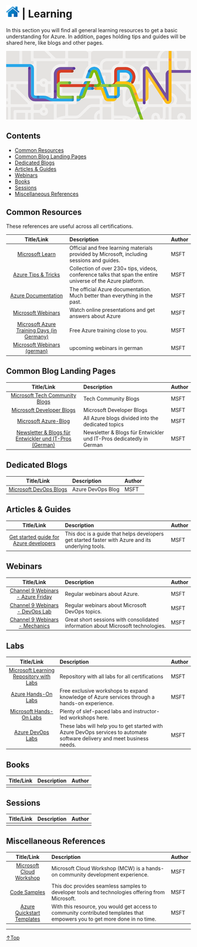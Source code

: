 # [![Home](/img/home.png)](../README.md "Home") | Learning
In this section you will find all general learning resources to get a basic understanding for Azure. 
In addition, pages holding tips and guides will be shared here, like blogs and other pages.

![Learning](/img/learning.png)

## Contents
- [Common Resources](#common-resource)
- [Common Blog Landing Pages](#common-blog-landing-pages)
- [Dedicated Blogs](#dedicated-blogs)
- [Articles & Guides](#articles-&-guides)
- [Webinars](#webinars)
- [Books](#books)
- [Sessions](#sessions)
- [Miscellaneous References](#miscellaneous-references)

## Common Resources

These references are useful across all certifications.

|                                                            Title/Link                                                             | Description                                                                                                 | Author |
| :-------------------------------------------------------------------------------------------------------------------------------: | :---------------------------------------------------------------------------------------------------------- | :----- |
|                                    [Microsoft Learn](https://docs.microsoft.com/en-us/learn/)                                     | Official and free learning materials provided by Microsoft, including sessions and guides.                  | MSFT   |
|                              [Azure Tips & Tricks](https://microsoft.github.io/AzureTipsAndTricks/)                               | Collection of over 230+ tips, videos, conference talks that span the entire universe of the Azure platform. | MSFT   |
|                                  [Azure Documentation](https://docs.microsoft.com/en-us/azure/)                                   | The official Azure documentation. Much better than everything in the past.                                  | MSFT   |
|                        [Microsoft Webinars ](https://azure.microsoft.com/en-us/overview/webinars-search/)                         | Watch online presentations and get answers about Azure                                                      | MSFT   |
| [Microsoft Azure Training Days (in Germany)](https://www.microsoft.com/de-de/techwiese/events/microsoft-azure-training-days.aspx) | Free Azure training close to you.                                                                           | MSFT   |
|                       [Microsoft Webinars (german)](https://www.microsoft.com/de-de/webinare/default.aspx)                        | upcoming webinars in german                                                                                 | MSFT   |

## Common Blog Landing Pages
|                                                         Title/Link                                                          | Description                                                         | Author |
| :-------------------------------------------------------------------------------------------------------------------------: | :------------------------------------------------------------------ | :----- |
|             [Microsoft Tech Community Blogs](https://techcommunity.microsoft.com/t5/custom/page/page-id/Blogs)              | Tech Community Blogs                                                | MSFT   |
|                                [Microsoft Developer Blogs](https://devblogs.microsoft.com/)                                 | Microsoft Developer Blogs                                           | MSFT   |
|                               [Microsoft Azure-Blog](https://azure.microsoft.com/de-de/blog/)                               | All Azure blogs divided into the dedicated topics                   | MSFT   |
| [Newsletter & Blogs für Entwickler und IT-Pros (German)](https://www.microsoft.com/de-de/techwiese/newsletter/default.aspx) | Newsletter & Blogs für Entwickler und IT-Pros dedicatedly in German | MSFT   |

## Dedicated Blogs
|                                           Title/Link                                           | Description       | Author |
| :--------------------------------------------------------------------------------------------: | :---------------- | :----- |
| [Microsoft DevOps Blogs](https://techcommunity.microsoft.com/t5/azure-devops/bg-p/AzureDevOps) | Azure DevOps Blog | MSFT   |

## Articles & Guides 
|                                                       Title/Link                                                        | Description                                                                                       | Author |
| :---------------------------------------------------------------------------------------------------------------------: | :------------------------------------------------------------------------------------------------ | :----- |
| [Get started guide for Azure developers](https://docs.microsoft.com/en-us/azure/guides/developer/azure-developer-guide) | This doc is a guide that helps developers get started faster with Azure and its underlying tools. | MSFT   |

## Webinars
|                                    Title/Link                                     | Description                                                                      | Author |
| :-------------------------------------------------------------------------------: | :------------------------------------------------------------------------------- | :----- |
| [Channel 9 Webinars - Azure Friday](https://channel9.msdn.com/Shows/Azure-Friday) | Regular webinars about Azure.                                                    | MSFT   |
|   [Channel 9 Webinars - DevOps Lab](https://channel9.msdn.com/Shows/DevOps-Lab)   | Regular webinars about Microsoft DevOps topics.                                  | MSFT   |
|    [Channel 9 Webinars - Mechanics](https://channel9.msdn.com/Shows/Mechanics)    | Great short sessions with consolidated information about Microsoft technologies. | MSFT   |

## Labs
|                                   Title/Link                                    | Description                                                                                   | Author |
| :-----------------------------------------------------------------------------: | :-------------------------------------------------------------------------------------------- | :----- |
| [Microsoft Learning Repository with Labs](https://github.com/MicrosoftLearning) | Repository with all labs for all certifications                                               | MSFT   |
| [Azure Hands-On Labs](https://www.microsoft.com/en-ca/sites/azurehands-onlabs/) | Free exclusive workshops to expand knowledge of Azure services through a hands-on experience. | MSFT   |
|        [Microsoft Hands-On Labs](https://www.microsoft.com/handsonlabs/)        | Plenty of slef-paced labs and instructor-led workshops here.                                  |
| [Azure DevOps Labs](https://www.azuredevopslabs.com/) | These labs will help you to get started with Azure DevOps services to automate software delivery and meet business needs. | MSFT   |



## Books
| Title/Link | Description | Author |
| :--------: | :---------- | :----- |
|            |             |        |

## Sessions
| Title/Link | Description | Author |
| :--------: | :---------- | :----- |
|            |             |        |

## Miscellaneous References
|                                      Title/Link                                      | Description                                                                                                                | Author |
| :----------------------------------------------------------------------------------: | :------------------------------------------------------------------------------------------------------------------------- | :----- |
|           [Microsoft Cloud Workshop](https://microsoftcloudworkshop.com/)            | Microsoft Cloud Workshop (MCW) is a hands-on community development experience.                                             | MSFT   |
|   [Code Samples](https://docs.microsoft.com/en-us/samples/browse/?products=azure)    | This doc provides seamless samples to developer tools and technologies offering from Microsoft.                            | MSFT   |
| [Azure Quickstart Templates](https://azure.microsoft.com/en-us/resources/templates/) | With this resource, you would get access to community contributed templates that empowers you to get more done in no time. | MSFT   |



___
 <a href="#top" title="Back to the top.">↑Top</a>